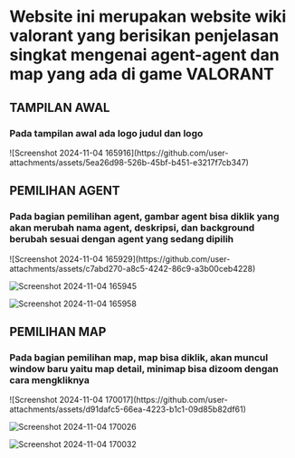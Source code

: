 <h1>Website ini merupakan website wiki valorant yang berisikan penjelasan singkat mengenai agent-agent dan map yang ada di game VALORANT</h1>

<h2>TAMPILAN AWAL</h2>
<h3>Pada tampilan awal ada logo judul dan logo</h3>
![Screenshot 2024-11-04 165916](https://github.com/user-attachments/assets/5ea26d98-526b-45bf-b451-e3217f7cb347)


<h2>PEMILIHAN AGENT</h2>
<h3>Pada bagian pemilihan agent, gambar agent bisa diklik yang akan merubah nama agent, deskripsi, dan background berubah sesuai dengan agent yang sedang dipilih</h3>
![Screenshot 2024-11-04 165929](https://github.com/user-attachments/assets/c7abd270-a8c5-4242-86c9-a3b00ceb4228)

![Screenshot 2024-11-04 165945](https://github.com/user-attachments/assets/56a549cd-1aff-430b-a961-9bf5a98a9318)

![Screenshot 2024-11-04 165958](https://github.com/user-attachments/assets/f5db67b8-d8dc-48e8-ae25-c6823eca4243)

<h2>PEMILIHAN MAP</h2>
<h3>Pada bagian pemilihan map, map bisa diklik, akan muncul window baru yaitu map detail, minimap bisa dizoom dengan cara mengkliknya</h3>
![Screenshot 2024-11-04 170017](https://github.com/user-attachments/assets/d91dafc5-66ea-4223-b1c1-09d85b82df61)

![Screenshot 2024-11-04 170026](https://github.com/user-attachments/assets/73ddb346-4374-4963-af24-90752308b23f)

![Screenshot 2024-11-04 170032](https://github.com/user-attachments/assets/2e329f27-39cf-42e2-8328-12d48c37a928)
